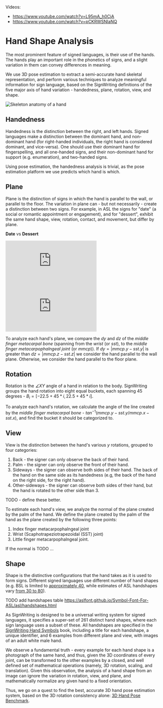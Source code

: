 Videos:
- https://www.youtube.com/watch?v=L95mA_h0CjA
- https://www.youtube.com/watch?v=pCKRWSNIaNQ

# Hand Shape Analysis

The most prominent feature of signed languages, is their use of the hands.
The hands play an important role in the phonetics of signs, and a slight variation in them can convey differences in meaning.

We use 3D pose estimation to extract a semi-accurate hand skeletal representation, 
and perform various techniques to analyze meaningful information for sign language, 
based on the SignWriting definitions of the five major axis of hand variation -
handedness, plane, rotation, view, and shape.

![Skeleton anatomy of a hand](https://www.assh.org/handcare/servlet/servlet.FileDownload?file=00P0a00000ocFz1EAE)

## Handedness
Handedness is the distinction between the right, and left hands.
Signed languages make a distinction between the dominant hand, and non-dominant hand 
(for right-handed individuals, the right hand is considered dominant, and vice-versa).
One should use their dominant hand for fingerspelling, and all one-handed signs,
and their non-dominant hand for support (e.g. enumeration), and two-handed signs.

Using pose estimation, the handedness analysis is trivial,
as the pose estimation platform we use predicts which hand is which.

## Plane

Plane is the distinction of signs in which the hand is parallel to the wall, or parallel to the floor.
The variation in plane can - but not necessarily - create a distinction between two signs.
For example, in ASL the signs for "date" (a social or romantic appointment or engagement), and for "dessert",
exhibit the same hand shape, view, rotation, contact, and movement, but differ by plane.

**Date**  vs **Dessert**

![date](https://www.signbank.org/signpuddle2.0/glyphogram.php?text=AS10110S10118S20600M17x22S101101xn21S10118n17xn21S20600n11x11&pad=10&name=date)
![dessert](https://www.signbank.org/signpuddle2.0/glyphogram.php?text=AS10140S10148S20600M17x21S101401xn22S10148n17xn22S20600n11x10&pad=10&name=dessert)

To analyze each hand's plane, we compare the *dy* and *dz* of the *middle finger metacarpal bone* (spanning from the *wrist* (or *sst*), to the *middle finger metacarpophalngeal joint* (or *mmcp*)).
If $dy = |mmcp.y - sst.y|$ is greater than $dz = |mmcp.z - sst.z|$ we consider the hand parallel to the wall plane. 
Otherwise, we consider the hand parallel to the floor plane.

## Rotation

Rotation is the *∠XY* angle of a hand in relation to the body.
SignWriting groups the hand rotation into eight equal buckets, each spanning 45 degrees - $B_i = [-22.5 + 45*i, 22.5 + 45*i]$.

To analyze each hand's rotation, we calculate the angle of the line created by the *middle finger metacarpal bone* -
$tan^{-1}(mmcp.y - sst.y / mmcp.x - sst.x)$, and find the bucket it should be categorized to.

## View

View is the distinction between the hand's various *y* rotations, grouped to four categories:
1. Back - the signer can only observe the back of their hand.
2. Palm - the signer can only observe the front of their hand.
3. Sideways - the signer can observe both sides of their hand. The back of the hand on the same side as its handedness (e.g, the back of the hand on the right side, for the right hand).
3. Other-sideways - the signer can observe both sides of their hand, but the hand is rotated to the other side than 3.

TODO - define these better.

To estimate each hand's view, we analyze the normal of the plane created by the palm of the hand.
We define the plane created by the palm of the hand as the plane created by the following three points:
1. Index finger metacarpophalngeal joint
2. Wrist (Scaphotrapeziotrapezoidal (SST) joint)
3. Little finger metacarpophalngeal joint.

If the normal is TODO ...

## Shape

Shape is the distinctive configurations that the hand takes as it is used to form signs.
Different signed languages use different number of hand shapes (e.g. BSL is limited to [approximately 40](https://bsl.surrey.ac.uk/principles/i-hand-shapes), while estimates of ASL handshapes vary [from 30 to 80](https://aslfont.github.io/Symbol-Font-For-ASL/asl/handshapes.html)).

TODO add handshapes table https://aslfont.github.io/Symbol-Font-For-ASL/asl/handshapes.html

As SignWriting is designed to be a universal writing system for signed languages, it specifies a super-set of 261 distinct hand shapes, 
where each sign language uses a subset of these.
All handshapes are specified in the [SignWriting Hand Symbols](https://www.academia.edu/39941992/SignWriting_Hand_Symbols_in_the_International_SignWriting_Alphabet_2010) book,
including a title for each handshape, a unique identifier, and 6 examples from different plane and view, with images of an adult white male hand.

We observe a fundamental truth - every example for each hand shape is a photograph of the same hand, and thus, given the 3D coordinates of every joint, 
can be transformed to the other examples by a closed, and well defined set of mathematical operations (namely, 3D rotation, scaling, and translation).
Given this observation, the analysis of a hand shape from an image can ignore the variation in rotation, view, and plane, and mathematically normalize any given hand to a fixed orientation.

Thus, we go on a quest to find the best, accurate 3D hand pose estimation system, based on the 3D rotation consistency alone: [3D Hand Pose Benchmark](https://github.com/sign-language-processing/3d-hands-benchmark).
